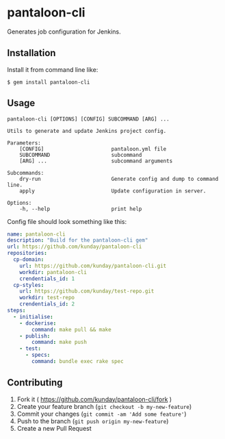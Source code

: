 # pantaloon-cli

Generates job configuration for Jenkins.

## Installation

Install it from command line like:

    $ gem install pantaloon-cli

## Usage
```shell
pantaloon-cli [OPTIONS] [CONFIG] SUBCOMMAND [ARG] ...

Utils to generate and update Jenkins project config.

Parameters:
    [CONFIG]                      pantaloon.yml file
    SUBCOMMAND                    subcommand
    [ARG] ...                     subcommand arguments

Subcommands:
    dry-run                       Generate config and dump to command line.
    apply                         Update configuration in server.

Options:
    -h, --help                    print help
```

Config file should look something like this:

```yaml
name: pantaloon-cli
description: "Build for the pantaloon-cli gem"
url: https://github.com/kunday/pantaloon-cli
repositories:
  cp-domain:
    url: https://github.com/kunday/pantaloon-cli.git
    workdir: pantaloon-cli
    crendentials_id: 1
  cp-styles:
    url: https://github.com/kunday/test-repo.git
    workdir: test-repo
    crendentials_id: 2
steps:
  - initialise:
    - dockerise:
        command: make pull && make
    - publish:
        command: make push
    - test:
      - specs:
        command: bundle exec rake spec
```

## Contributing

1. Fork it ( https://github.com/kunday/pantaloon-cli/fork )
2. Create your feature branch (`git checkout -b my-new-feature`)
3. Commit your changes (`git commit -am 'Add some feature'`)
4. Push to the branch (`git push origin my-new-feature`)
5. Create a new Pull Request
